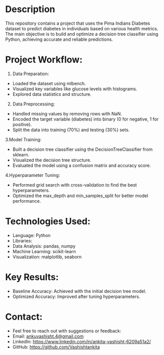 # Description
This repository contains a project that uses the Pima Indians Diabetes dataset to predict diabetes in individuals based on various health metrics. The main objective is to build and optimize a decision tree classifier using Python, achieving accurate and reliable predictions.

# Project Workflow:
1. Data Preparation:
- Loaded the dataset using mlbench.
- Visualized key variables like glucose levels with histograms.
- Explored data statistics and structure.

2. Data Preprocessing:
- Handled missing values by removing rows with NaN.
- Encoded the target variable (diabetes) into binary (0 for negative, 1 for positive).
- Split the data into training (70%) and testing (30%) sets.

3.Model Training:
- Built a decision tree classifier using the DecisionTreeClassifier from sklearn.
- Visualized the decision tree structure.
- Evaluated the model using a confusion matrix and accuracy score.

4.Hyperparameter Tuning:
- Performed grid search with cross-validation to find the best hyperparameters.
- Optimized the max_depth and min_samples_split for better model performance.

# Technologies Used:
- Language: Python
- Libraries:
 - Data Analysis: pandas, numpy
 - Machine Learning: scikit-learn
 - Visualization: matplotlib, seaborn

# Key Results:
- Baseline Accuracy: Achieved with the initial decision tree model.
- Optimized Accuracy: Improved after tuning hyperparameters.

# Contact:
- Feel free to reach out with suggestions or feedback:
- Email: ankuvashisht.4@gmail.com
- LinkedIn: https://www.linkedin.com/in/ankita-vashisht-6209a51a2/
- GitHub: https://github.com/Vashishtankita

